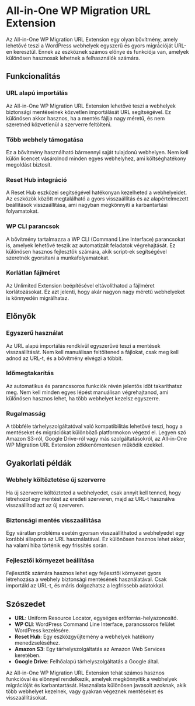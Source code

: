 # All-in-One WP Migration URL Extension

Az All-in-One WP Migration URL Extension egy olyan bővítmény, amely lehetővé teszi a WordPress webhelyek egyszerű és gyors migrációját URL-en keresztül. Ennek az eszköznek számos előnye és funkciója van, amelyek különösen hasznosak lehetnek a felhasználók számára.

## Funkcionalitás

### URL alapú importálás
Az All-in-One WP Migration URL Extension lehetővé teszi a webhelyek biztonsági mentéseinek közvetlen importálását URL segítségével. Ez különösen akkor hasznos, ha a mentés fájlja nagy méretű, és nem szeretnéd közvetlenül a szerverre feltölteni.

### Több webhely támogatása
Ez a bővítmény használható bármennyi saját tulajdonú webhelyen. Nem kell külön licencet vásárolnod minden egyes webhelyhez, ami költséghatékony megoldást biztosít.

### Reset Hub integráció
A Reset Hub eszközei segítségével hatékonyan kezelheted a webhelyeidet. Az eszközök között megtalálható a gyors visszaállítás és az alapértelmezett beállítások visszaállítása, ami nagyban megkönnyíti a karbantartási folyamatokat.

### WP CLI parancsok
A bővítmény tartalmazza a WP CLI (Command Line Interface) parancsokat is, amelyek lehetővé teszik az automatizált feladatok végrehajtását. Ez különösen hasznos fejlesztők számára, akik script-ek segítségével szeretnék gyorsítani a munkafolyamatokat.

### Korlátlan fájlméret
Az Unlimited Extension beépítésével eltávolíthatod a fájlméret korlátozásokat. Ez azt jelenti, hogy akár nagyon nagy méretű webhelyeket is könnyedén migrálhatsz.

## Előnyök

### Egyszerű használat
Az URL alapú importálás rendkívül egyszerűvé teszi a mentések visszaállítását. Nem kell manuálisan feltöltened a fájlokat, csak meg kell adnod az URL-t, és a bővítmény elvégzi a többit.

### Időmegtakarítás
Az automatikus és parancssoros funkciók révén jelentős időt takaríthatsz meg. Nem kell minden egyes lépést manuálisan végrehajtanod, ami különösen hasznos lehet, ha több webhelyet kezelsz egyszerre.

### Rugalmasság
A többféle tárhelyszolgáltatóval való kompatibilitás lehetővé teszi, hogy a mentéseket és migrációkat különböző platformokon végezd el. Legyen szó Amazon S3-ról, Google Drive-ról vagy más szolgáltatásokról, az All-in-One WP Migration URL Extension zökkenőmentesen működik ezekkel.

## Gyakorlati példák

### Webhely költöztetése új szerverre
Ha új szerverre költözteted a webhelyedet, csak annyit kell tenned, hogy létrehozol egy mentést az eredeti szerveren, majd az URL-t használva visszaállítod azt az új szerveren.

### Biztonsági mentés visszaállítása
Egy váratlan probléma esetén gyorsan visszaállíthatod a webhelyedet egy korábbi állapotra az URL használatával. Ez különösen hasznos lehet akkor, ha valami hiba történik egy frissítés során.

### Fejlesztői környezet beállítása
Fejlesztők számára hasznos lehet egy fejlesztői környezet gyors létrehozása a webhely biztonsági mentésének használatával. Csak importáld az URL-t, és máris dolgozhatsz a legfrissebb adatokkal.

## Szószedet

- **URL**: Uniform Resource Locator, egységes erőforrás-helyazonosító.
- **WP CLI**: WordPress Command Line Interface, parancssoros felület WordPress kezelésére.
- **Reset Hub**: Egy eszközgyűjtemény a webhelyek hatékony menedzseléséhez.
- **Amazon S3**: Egy tárhelyszolgáltatás az Amazon Web Services keretében.
- **Google Drive**: Felhőalapú tárhelyszolgáltatás a Google által.

Az All-in-One WP Migration URL Extension tehát számos hasznos funkcióval és előnnyel rendelkezik, amelyek megkönnyítik a webhelyek migrációját és karbantartását. Használata különösen javasolt azoknak, akik több webhelyet kezelnek, vagy gyakran végeznek mentéseket és visszaállításokat.